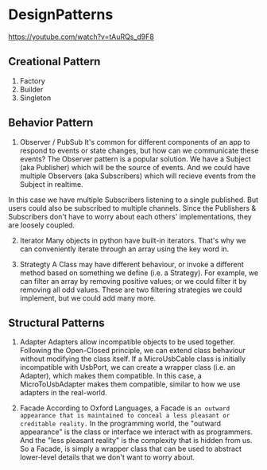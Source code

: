 # DesignPatterns
https://youtube.com/watch?v=tAuRQs_d9F8

## Creational Pattern 
1. Factory
2. Builder
3. Singleton

## Behavior Pattern
1. Observer / PubSub
It's common for different components of an app to respond to events or state changes, but how can we communicate these events?
The Observer pattern is a popular solution. We have a Subject (aka Publisher) which will be the source of events. And we could have multiple Observers (aka Subscribers) which will recieve events from the Subject in realtime.

In this case we have multiple Subscribers listening to a single published. But users could also be subscribed to multiple channels.
Since the Publishers & Subscribers don't have to worry about each others' implementations, they are loosely coupled.

2. Iterator
Many objects in python have built-in iterators. That's why we can conveniently iterate through an array using the key word in.

3. Strategty
A Class may have different behaviour, or invoke a different method based on something we define (i.e. a Strategy). For example, we can filter an array by removing positive values; or we could filter it by removing all odd values. These are two filtering strategies we could implement, but we could add many more.

## Structural Patterns


1. Adapter
Adapters allow incompatible objects to be used together. Following the Open-Closed principle, we can extend class behaviour without modifying the class itself.
If a MicroUsbCable class is initially incompatible with UsbPort, we can create a wrapper class (i.e. an Adapter), which makes them compatible. In this case, a MicroToUsbAdapter makes them compatible, similar to how we use adapters in the real-world.


2. Facade
According to Oxford Languages, a Facade is
`an outward appearance that is maintained to conceal a less pleasant or creditable reality.`
In the programming world, the "outward appearance" is the class or interface we interact with as programmers. And the "less pleasant reality" is the complexity that is hidden from us.
So a Facade, is simply a wrapper class that can be used to abstract lower-level details that we don't want to worry about.